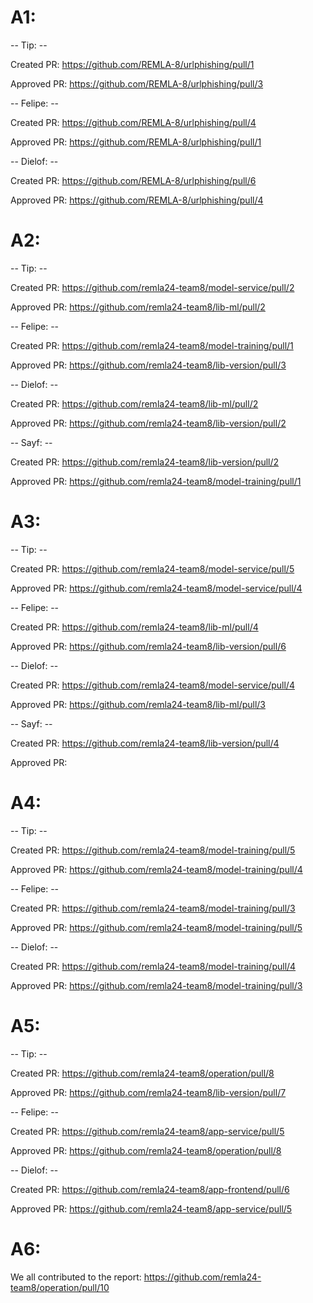 # A1:

-- Tip: --

Created PR: https://github.com/REMLA-8/urlphishing/pull/1

Approved PR: https://github.com/REMLA-8/urlphishing/pull/3


-- Felipe: --

Created PR: https://github.com/REMLA-8/urlphishing/pull/4

Approved PR: https://github.com/REMLA-8/urlphishing/pull/1


-- Dielof: --

Created PR: https://github.com/REMLA-8/urlphishing/pull/6

Approved PR: https://github.com/REMLA-8/urlphishing/pull/4

# A2:

-- Tip: --

Created PR: https://github.com/remla24-team8/model-service/pull/2

Approved PR: https://github.com/remla24-team8/lib-ml/pull/2


-- Felipe: --

Created PR: https://github.com/remla24-team8/model-training/pull/1

Approved PR: https://github.com/remla24-team8/lib-version/pull/3

-- Dielof: --

Created PR: https://github.com/remla24-team8/lib-ml/pull/2

Approved PR: https://github.com/remla24-team8/lib-version/pull/2


-- Sayf: --

Created PR: https://github.com/remla24-team8/lib-version/pull/2

Approved PR: https://github.com/remla24-team8/model-training/pull/1

# A3:


-- Tip: --

Created PR: https://github.com/remla24-team8/model-service/pull/5

Approved PR: https://github.com/remla24-team8/model-service/pull/4


-- Felipe: --

Created PR: https://github.com/remla24-team8/lib-ml/pull/4

Approved PR: https://github.com/remla24-team8/lib-version/pull/6

-- Dielof: --

Created PR: https://github.com/remla24-team8/model-service/pull/4

Approved PR: https://github.com/remla24-team8/lib-ml/pull/3


-- Sayf: --

Created PR: https://github.com/remla24-team8/lib-version/pull/4

Approved PR: 


# A4:


-- Tip: --

Created PR: https://github.com/remla24-team8/model-training/pull/5

Approved PR: https://github.com/remla24-team8/model-training/pull/4


-- Felipe: --

Created PR: https://github.com/remla24-team8/model-training/pull/3

Approved PR: https://github.com/remla24-team8/model-training/pull/5

-- Dielof: --

Created PR: https://github.com/remla24-team8/model-training/pull/4

Approved PR: https://github.com/remla24-team8/model-training/pull/3


# A5:


-- Tip: --

Created PR: https://github.com/remla24-team8/operation/pull/8

Approved PR: https://github.com/remla24-team8/lib-version/pull/7


-- Felipe: --

Created PR: https://github.com/remla24-team8/app-service/pull/5

Approved PR: https://github.com/remla24-team8/operation/pull/8

-- Dielof: --

Created PR: https://github.com/remla24-team8/app-frontend/pull/6

Approved PR: https://github.com/remla24-team8/app-service/pull/5

# A6:

We all contributed to the report: https://github.com/remla24-team8/operation/pull/10
